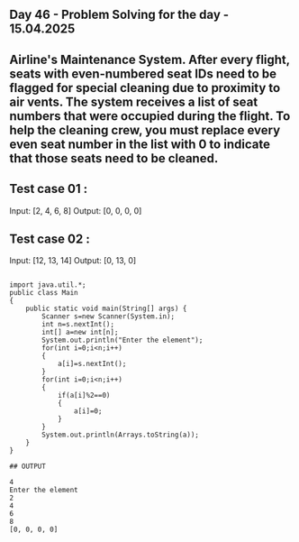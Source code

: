 ## Day 46 - Problem Solving for the day - 15.04.2025 
## Airline's Maintenance System. After every flight, seats with even-numbered seat IDs need to be flagged for special cleaning due to proximity to air vents. The system receives a list of seat numbers that  were occupied during the flight. To help the cleaning crew, you must replace every even seat number in the list with 0 to indicate that those seats need to be cleaned. 
## Test case 01 : 
Input:  [2, 4, 6, 8] 
Output: [0, 0, 0, 0] 
## Test case 02 : 
Input:  [12, 13, 14] 
Output: [0, 13, 0]

````java[]

import java.util.*;
public class Main
{
	public static void main(String[] args) {
	    Scanner s=new Scanner(System.in);
	    int n=s.nextInt();
	    int[] a=new int[n];
		System.out.println("Enter the element");
		for(int i=0;i<n;i++)
		{
		    a[i]=s.nextInt();
		}
		for(int i=0;i<n;i++)
		{
		    if(a[i]%2==0)
		    {
		        a[i]=0;
		    }
		}		
		System.out.println(Arrays.toString(a));
	}
}

## OUTPUT

4
Enter the element
2
4
6
8
[0, 0, 0, 0]

````

